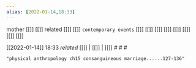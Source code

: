 ```yaml
---
alias: [2022-01-14,18:33]
---
```

 mother [[]] [[]]
 related [[]] [[]]
 `contemporary events` [[]] [[]] [[]] [[]] [[]] [[]] [[]] [[]]

[[2022-01-14]] 18:33 _related_ [[]] | [[]] | [[]] # # #

```query
"physical anthropology ch15 consanguineous marriage......127-136"
```